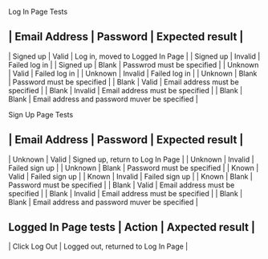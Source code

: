 Log In Page Tests

|  Email Address  |  Password  | Expected result                                |
---------------------------------------------------------------------------------
| Signed up       | Valid      | Log in, moved to Logged In Page                |
| Signed up       | Invalid    | Failed log in                                  |
| Signed up       | Blank      | Passwrod must be specified                     |
| Unknown         | Valid      | Failed log in                                  |
| Unknown         | Invalid    | Failed log in                                  |
| Unknown         | Blank      | Password must be specified                     |
| Blank           | Valid      | Email address must be specified                |
| Blank           | Invalid    | Email address must be specified                |
| Blank           | Blank      | Email address and password muver be specified  |

Sign Up Page Tests

|  Email Address  |  Password  | Expected result                                |
---------------------------------------------------------------------------------
| Unknown         | Valid      | Signed up, return to Log In Page               |
| Unknown         | Invalid    | Failed sign up                                 |
| Unknown         | Blank      | Password must be specified                     |
| Known           | Valid      | Failed sign up                                 |
| Known           | Invalid    | Failed sign up                                 |
| Known           | Blank      | Password must be specified                     |
| Blank           | Valid      | Email address must be specified                |
| Blank           | Invalid    | Email address must be specified                |
| Blank           | Blank      | Email address and password muver be specified  |

Logged In Page tests
|  Action         |  Axpected result                     |
----------------------------------------------------------
|  Click Log Out  | Logged out, returned to Log In Page  |
